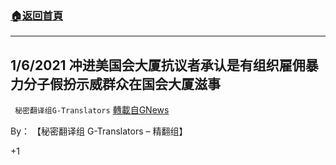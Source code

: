 ###  [:house:返回首頁](https://github.com/ourhimalayas/txt)
---

## 1/6/2021 冲进美国会大厦抗议者承认是有组织雇佣暴力分子假扮示威群众在国会大厦滋事
` 秘密翻译组G-Translators` [轉載自GNews](https://gnews.org/zh-hans/726482/)

By： 【秘密翻译组 G-Translators – 精翻组】

+1
